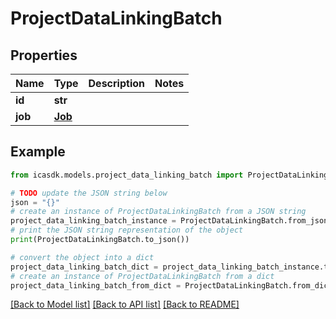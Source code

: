 # ProjectDataLinkingBatch


## Properties

Name | Type | Description | Notes
------------ | ------------- | ------------- | -------------
**id** | **str** |  | 
**job** | [**Job**](Job.md) |  | 

## Example

```python
from icasdk.models.project_data_linking_batch import ProjectDataLinkingBatch

# TODO update the JSON string below
json = "{}"
# create an instance of ProjectDataLinkingBatch from a JSON string
project_data_linking_batch_instance = ProjectDataLinkingBatch.from_json(json)
# print the JSON string representation of the object
print(ProjectDataLinkingBatch.to_json())

# convert the object into a dict
project_data_linking_batch_dict = project_data_linking_batch_instance.to_dict()
# create an instance of ProjectDataLinkingBatch from a dict
project_data_linking_batch_from_dict = ProjectDataLinkingBatch.from_dict(project_data_linking_batch_dict)
```
[[Back to Model list]](../README.md#documentation-for-models) [[Back to API list]](../README.md#documentation-for-api-endpoints) [[Back to README]](../README.md)


